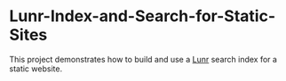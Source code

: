 # Lunr-Index-and-Search-for-Static-Sites
This project demonstrates how to build and use a [Lunr](https://lunrjs.com/) search index for a static website.
